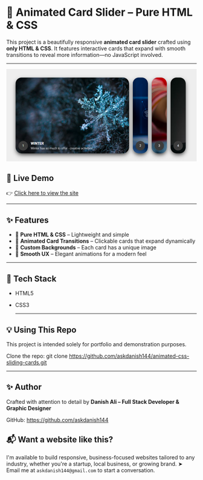 # 🎴 Animated Card Slider – Pure HTML & CSS

This project is a beautifully responsive **animated card slider** crafted using **only HTML & CSS**. It features interactive cards that expand with smooth transitions to reveal more information—no JavaScript involved.

---

![Screenshot](./Screenshot.png)
## 🚀 Live Demo
👉 [Click here to view the site](https://askdanish144.github.io/animated-css-sliding-cards/)

---

## ✨ Features

- 🔹 **Pure HTML & CSS** – Lightweight and simple
- 🔹 **Animated Card Transitions** – Clickable cards that expand dynamically
- 🔹 **Custom Backgrounds** – Each card has a unique image
- 🔹 **Smooth UX** – Elegant animations for a modern feel

---

## 🧰 Tech Stack

- HTML5
- CSS3

  ---

## 💡 Using This Repo

This project is intended solely for portfolio and demonstration purposes.

Clone the repo: git clone https://github.com/askdanish144/animated-css-sliding-cards.git

---

## ✨ Author

Crafted with attention to detail by **Danish Ali – Full Stack Developer & Graphic Designer**

GitHub: https://github.com/askdanish144

## 📬 Want a website like this?

I'm available to build responsive, business-focused websites tailored to any industry, whether you're a startup, local business, or growing brand.
➤ Email me at `askdanish144@gmail.com` to start a conversation.
